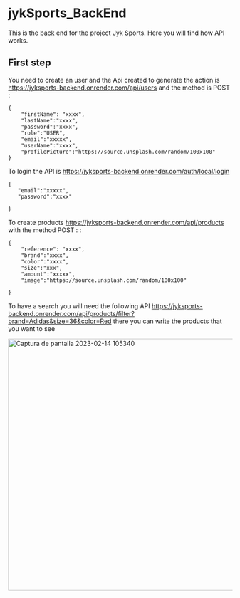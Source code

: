# jykSports_BackEnd

This is the back end for the project Jyk Sports. Here you will find how API works.

## First step 

You need to create an user and the Api created to generate the action is https://jyksports-backend.onrender.com/api/users and the method is POST :

```
{
    "firstName": "xxxx",
    "lastName":"xxxx",
    "password":"xxxx",
    "role":"USER",
    "email":"xxxxx",
    "userName":"xxxx",
    "profilePicture":"https://source.unsplash.com/random/100x100"
}
```

To login the API is https://jyksports-backend.onrender.com/auth/local/login

```
{
   "email":"xxxxx",
   "password":"xxxx"
  
}
```

To create products https://jyksports-backend.onrender.com/api/products with the method POST :
:


```
{
    "reference": "xxxx",
    "brand":"xxxx",
    "color":"xxxx",
    "size":"xxx",
    "amount":"xxxxx",
    "image":"https://source.unsplash.com/random/100x100"
    
}
```
To have a search you will need the following API https://jyksports-backend.onrender.com/api/products/filter?brand=Adidas&size=36&color=Red
there you can write the products that you want to see 
 
 <img width="566" alt="Captura de pantalla 2023-02-14 105340" src="https://user-images.githubusercontent.com/79812118/218789353-5068767f-3478-49ae-a0de-fcde09a6594a.png">

 
 
 


